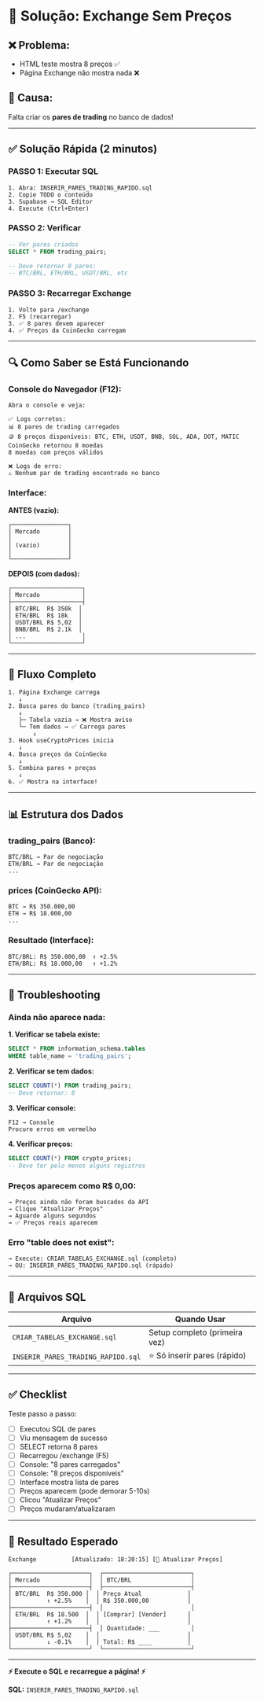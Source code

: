 # 🔧 Solução: Exchange Sem Preços

## ❌ Problema:
- HTML teste mostra 8 preços ✅
- Página Exchange não mostra nada ❌

## 🎯 Causa:
Falta criar os **pares de trading** no banco de dados!

---

## ✅ Solução Rápida (2 minutos)

### **PASSO 1: Executar SQL**
```
1. Abra: INSERIR_PARES_TRADING_RAPIDO.sql
2. Copie TODO o conteúdo
3. Supabase → SQL Editor
4. Execute (Ctrl+Enter)
```

### **PASSO 2: Verificar**
```sql
-- Ver pares criados
SELECT * FROM trading_pairs;

-- Deve retornar 8 pares:
-- BTC/BRL, ETH/BRL, USDT/BRL, etc
```

### **PASSO 3: Recarregar Exchange**
```
1. Volte para /exchange
2. F5 (recarregar)
3. ✅ 8 pares devem aparecer
4. ✅ Preços da CoinGecko carregam
```

---

## 🔍 Como Saber se Está Funcionando

### **Console do Navegador (F12):**
```
Abra o console e veja:

✅ Logs corretos:
📊 8 pares de trading carregados
🪙 8 preços disponíveis: BTC, ETH, USDT, BNB, SOL, ADA, DOT, MATIC
CoinGecko retornou 8 moedas
8 moedas com preços válidos

❌ Logs de erro:
⚠️ Nenhum par de trading encontrado no banco
```

### **Interface:**

**ANTES (vazio):**
```
┌────────────────┐
│ Mercado        │
│                │
│ (vazio)        │
│                │
└────────────────┘
```

**DEPOIS (com dados):**
```
┌────────────────────┐
│ Mercado            │
├────────────────────┤
│ BTC/BRL  R$ 350k  │
│ ETH/BRL  R$ 18k   │
│ USDT/BRL R$ 5,02  │
│ BNB/BRL  R$ 2.1k  │
│ ...                │
└────────────────────┘
```

---

## 🔄 Fluxo Completo

```
1. Página Exchange carrega
   ↓
2. Busca pares do banco (trading_pairs)
   ↓
   ├─ Tabela vazia → ❌ Mostra aviso
   └─ Tem dados → ✅ Carrega pares
       ↓
3. Hook useCryptoPrices inicia
   ↓
4. Busca preços da CoinGecko
   ↓
5. Combina pares + preços
   ↓
6. ✅ Mostra na interface!
```

---

## 📊 Estrutura dos Dados

### **trading_pairs (Banco):**
```
BTC/BRL → Par de negociação
ETH/BRL → Par de negociação
...
```

### **prices (CoinGecko API):**
```
BTC → R$ 350.000,00
ETH → R$ 18.000,00
...
```

### **Resultado (Interface):**
```
BTC/BRL: R$ 350.000,00  ↑ +2.5%
ETH/BRL: R$ 18.000,00   ↑ +1.2%
```

---

## 🐛 Troubleshooting

### **Ainda não aparece nada:**

**1. Verificar se tabela existe:**
```sql
SELECT * FROM information_schema.tables 
WHERE table_name = 'trading_pairs';
```

**2. Verificar se tem dados:**
```sql
SELECT COUNT(*) FROM trading_pairs;
-- Deve retornar: 8
```

**3. Verificar console:**
```
F12 → Console
Procure erros em vermelho
```

**4. Verificar preços:**
```sql
SELECT COUNT(*) FROM crypto_prices;
-- Deve ter pelo menos alguns registros
```

### **Preços aparecem como R$ 0,00:**

```
→ Preços ainda não foram buscados da API
→ Clique "Atualizar Preços"
→ Aguarde alguns segundos
→ ✅ Preços reais aparecem
```

### **Erro "table does not exist":**

```
→ Execute: CRIAR_TABELAS_EXCHANGE.sql (completo)
→ OU: INSERIR_PARES_TRADING_RAPIDO.sql (rápido)
```

---

## 📁 Arquivos SQL

| Arquivo | Quando Usar |
|---------|-------------|
| `CRIAR_TABELAS_EXCHANGE.sql` | Setup completo (primeira vez) |
| `INSERIR_PARES_TRADING_RAPIDO.sql` | ⭐ Só inserir pares (rápido) |

---

## ✅ Checklist

Teste passo a passo:

- [ ] Executou SQL de pares
- [ ] Viu mensagem de sucesso
- [ ] SELECT retorna 8 pares
- [ ] Recarregou /exchange (F5)
- [ ] Console: "8 pares carregados"
- [ ] Console: "8 preços disponíveis"
- [ ] Interface mostra lista de pares
- [ ] Preços aparecem (pode demorar 5-10s)
- [ ] Clicou "Atualizar Preços"
- [ ] Preços mudaram/atualizaram

---

## 🎉 Resultado Esperado

```
Exchange          [Atualizado: 18:20:15] [🔄 Atualizar Preços]

┌──────────────────────┐  ┌─────────────────────────┐
│ Mercado              │  │ BTC/BRL                 │
├──────────────────────┤  ├─────────────────────────┤
│ BTC/BRL  R$ 350.000 │  │ Preço Atual             │
│          ↑ +2.5%    │  │ R$ 350.000,00           │
├──────────────────────┤  │                         │
│ ETH/BRL  R$ 18.500  │  │ [Comprar] [Vender]      │
│          ↑ +1.2%    │  │                         │
├──────────────────────┤  │ Quantidade: ___         │
│ USDT/BRL R$ 5,02    │  │                         │
│          ↓ -0.1%    │  │ Total: R$ ____          │
└──────────────────────┘  └─────────────────────────┘
```

---

**⚡ Execute o SQL e recarregue a página! ⚡**

**SQL:** `INSERIR_PARES_TRADING_RAPIDO.sql`
